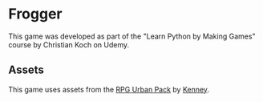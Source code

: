 # Frogger

This game was developed as part of the "Learn Python by Making Games" course by Christian Koch on Udemy. 

## Assets

This game uses assets from the [RPG Urban Pack](https://kenney.nl/assets/rpg-urban-pack) by [Kenney](https://kenney.nl/).



